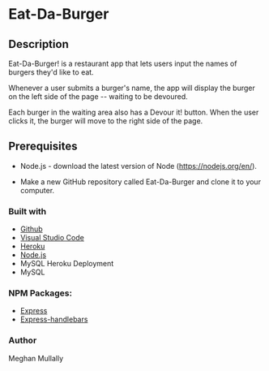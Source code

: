 # Eat-Da-Burger

## Description 

Eat-Da-Burger! is a restaurant app that lets users input the names of burgers they'd like to eat.

Whenever a user submits a burger's name, the app will display the burger on the left side of the page -- waiting to be devoured.

Each burger in the waiting area also has a Devour it! button. When the user clicks it, the burger will move to the right side of the page.

## Prerequisites
- Node.js - download the latest version of Node (https://nodejs.org/en/).

- Make a new GitHub repository called Eat-Da-Burger and clone it to your computer.

### Built with
- [Github](https://github.com/)
- [Visual Studio Code](https://visualstudio.microsoft.com/)
- [Heroku](https://www.heroku.com/)
- [Node.js](https://nodejs.org/)
- MySQL Heroku Deployment 
- MySQL 


### NPM Packages:
- [Express](https://www.npmjs.com/package/express)
- [Express-handlebars](https://www.npmjs.com/package/express-handlebars)

### Author
Meghan Mullally